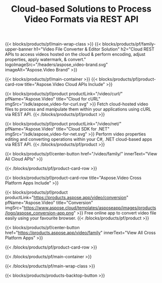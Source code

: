 ﻿---
title: Cloud-based Solutions to Process Video Formats via REST API 
weight: 40
url: /
---

{{< blocks/products/pf/main-wrap-class >}}
{{< blocks/products/pf/family-upper-banner h1="Video File Converter & Editor Solution" h2="Cloud REST APIs to access videos hosted on the cloud & perform encoding, adjust properties, apply watermark, & convert." logoImageSrc="/headers/aspose_video-brand.svg" imageAlt="Aspose.Video Brand" >}}

{{< blocks/products/pf/main-container >}}
{{< blocks/products/pf/product-card-row title="Aspose.Video Cloud APIs Include" >}}

{{< blocks/products/pf/product productLink="/video/curl/" pfName="Aspose.Video" title="Cloud for cURL" imgSrc="/sdk/aspose_video-for-curl.svg" >}}
Fetch cloud-hosted video files to process and manipulate them within your applications using cURL via REST API.
{{< /blocks/products/pf/product >}}

{{< blocks/products/pf/product productLink="/video/net/" pfName="Aspose.Video" title="Cloud SDK for .NET" imgSrc="/sdk/aspose_video-for-net.svg" >}}
Perform video properties editing and converting operations within your C#, .NET cloud-based apps via REST API.
{{< /blocks/products/pf/product >}}

{{< blocks/products/pf/center-button href="/video/family/" innerText="View All Cloud APIs" >}}

{{< /blocks/products/pf/product-card-row >}}

{{< blocks/products/pf/product-card-row title="Aspose.Video Cross Platform Apps Include" >}}

{{< blocks/products/pf/product productLink="https://products.aspose.app/video/conversion" pfName="Aspose.Video" title="Conversion" imgSrc="https://www.aspose.cloud/templates/asposeapp/images/products/logo/aspose_conversion-app.png" >}}
Free online app to convert video file easily using your favourite browser.
{{< /blocks/products/pf/product >}}

{{< blocks/products/pf/center-button href="https://products.aspose.app/video/family" innerText="View All Cross Platform Apps" >}}

{{< /blocks/products/pf/product-card-row >}}

{{< /blocks/products/pf/main-container >}}

{{< /blocks/products/pf/main-wrap-class >}}

{{< blocks/products/products-backtop-button >}}

